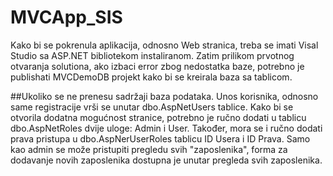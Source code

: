 # MVCApp_SIS

Kako bi se pokrenula aplikacija, odnosno Web stranica, treba se imati Visal Studio sa ASP.NET bibliotekom instaliranom. 
Zatim prilikom prvotnog otvaranja solutiona, ako izbaci error zbog nedostatka baze, potrebno je publishati MVCDemoDB projekt kako bi se kreirala baza sa tablicom.

##Ukoliko se ne prenesu sadržaji baza podataka.
Unos korisnika, odnosno same registracije vrši se unutar dbo.AspNetUsers tablice. 
Kako bi se otvorila dodatna mogućnost stranice, potrebno je ručno dodati u tablicu dbo.AspNetRoles dvije uloge: Admin i User. Također, mora se i ručno dodati prava pristupa u dbo.AspNerUserRoles tablicu ID Usera i ID Prava.
Samo kao admin se može pristupiti pregledu svih "zaposlenika", forma za dodavanje novih zaposlenika dostupna je unutar pregleda svih zaposlenika.

